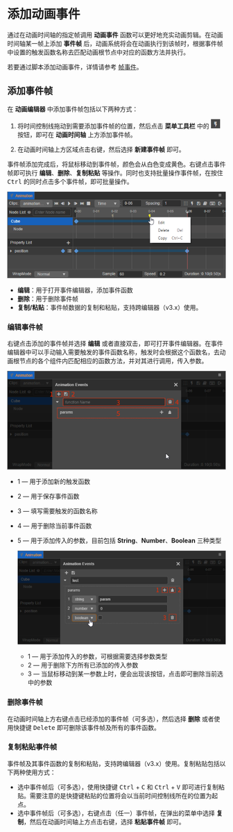 # 添加动画事件

通过在动画时间轴的指定帧调用 **动画事件** 函数可以更好地充实动画剪辑。在动画时间轴某一帧上添加 **事件帧** 后，动画系统将会在动画执行到该帧时，根据事件帧中设置的触发函数名称去匹配动画根节点中对应的函数方法并执行。

若要通过脚本添加动画事件，详情请参考 [帧事件](animation-component.md#%E5%B8%A7%E4%BA%8B%E4%BB%B6)。

## 添加事件帧

在 **动画编辑器** 中添加事件帧包括以下两种方式：

1. 将时间控制线拖动到需要添加事件帧的位置，然后点击 **菜单工具栏** 中的 ![add event](animation-editor/menu_event.png) 按钮，即可在 **动画时间轴** 上方添加事件帧。

2. 在动画时间轴上方区域点击右键，然后选择 **新建事件帧** 即可。

事件帧添加完成后，将鼠标移动到事件帧，颜色会从白色变成黄色。右键点击事件帧即可执行 **编辑**、**删除**、**复制粘贴** 等操作。同时也支持批量操作事件帧，在按住 <kbd>Ctrl</kbd> 的同时点击多个事件帧，即可批量操作。

![add-event](animation-event/animation-event-menu.png)

- **编辑**：用于打开事件编辑器，添加事件函数
- **删除**：用于删除事件帧
- **复制/粘贴**：事件帧数据的复制和粘贴，支持跨编辑器（v3.x）使用。

### 编辑事件帧

右键点击添加的事件帧并选择 **编辑** 或者直接双击，即可打开事件编辑器。在事件编辑器中可以手动输入需要触发的事件函数名称，触发时会根据这个函数名，去动画根节点的各个组件内匹配相应的函数方法，并对其进行调用，传入参数。

![event editor](animation-event/event-editor.png)

- 1 — 用于添加新的触发函数
- 2 — 用于保存事件函数
- 3 — 填写需要触发的函数名称
- 4 — 用于删除当前事件函数
- 5 — 用于添加传入的参数，目前包括 **String**、**Number**、**Boolean** 三种类型

  ![add animation event](animation-event/add-animation-event.png)

    - 1 — 用于添加传入的参数，可根据需要选择参数类型
    - 2 — 用于删除下方所有已添加的传入参数
    - 3 — 当鼠标移动到某一参数上时，便会出现该按钮，点击即可删除当前选中的参数

### 删除事件帧

在动画时间轴上方右键点击已经添加的事件帧（可多选），然后选择 **删除** 或者使用快捷键 <kbd>Delete</kbd> 即可删除该事件帧及所有的事件函数。

### 复制粘贴事件帧

事件帧及其事件函数的复制和粘贴，支持跨编辑器（v3.x）使用。复制粘贴包括以下两种使用方式：

- 选中事件帧后（可多选），使用快捷键 <kbd>Ctrl</kbd> + <kbd>C</kbd> 和 <kbd>Ctrl</kbd> + <kbd>V</kbd> 即可进行复制粘贴。需要注意的是快捷键粘贴的位置将会以当前时间控制线所在的位置为起点。
- 选中事件帧后（可多选），右键点击（任一）事件帧，在弹出的菜单中选择 **复制**，然后在动画时间轴上方点击右键，选择 **粘贴事件帧** 即可。
